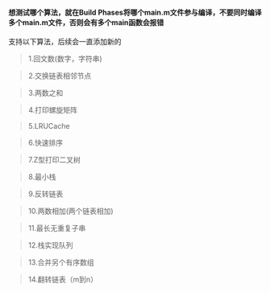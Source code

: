 #### 想测试哪个算法，就在Build Phases将哪个main.m文件参与编译，不要同时编译多个main.m文件，否则会有多个main函数会报错

支持以下算法，后续会一直添加新的

> 1.回文数(数字，字符串)

> 2.交换链表相邻节点

> 3.两数之和

> 4.打印螺旋矩阵

> 5.LRUCache

> 6.快速排序

> 7.Z型打印二叉树

> 8.最小栈

> 9.反转链表

> 10.两数相加(两个链表相加)

> 11.最长无重复子串

> 12.栈实现队列

> 13.合并另个有序数组

> 14.翻转链表（m到n）



